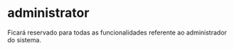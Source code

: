 # administrator
Ficará reservado para todas as funcionalidades referente ao administrador do sistema.
